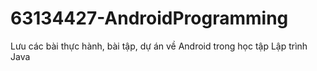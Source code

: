 # 63134427-AndroidProgramming
Lưu các bài thực hành, bài tập, dự án về Android trong học tập Lập trình Java 
